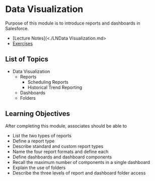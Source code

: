 # Data Visualization

Purpose of this module is to introduce reports and dashboards in Salesforce.

* [Lecture Notes](<./LNData Visualization.md>
* [Exercises]()

## List of Topics

* Data Visualization
  * Reports
    * Scheduling Reports
    * Historical Trend Reporting
  * Dashboards
  * Folders

## Learning Objectives

After completing this module, associates should be able to

* List the two types of reports
* Define a report type
* Describe standard and custom report types
* Name the four report formats and define each
* Define dashboards and dashboard components
* Recall the maximum number of components in a single dashboard
* Explain the use of folders
* Describe the three levels of report and dashboard folder access
